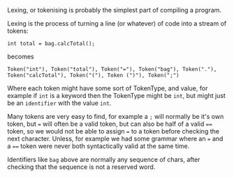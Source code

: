 Lexing, or tokenising is probably the simplest part of compiling a program.

Lexing is the process of turning a line (or whatever) of code into a stream of tokens:

`int total = bag.calcTotal();`

becomes

`Token("int"), Token("total"), Token("="), Token("bag"), Token("."), Token("calcTotal"), Token("("), Token (")"), Token(";")`

Where each token might have some sort of TokenType, and value, for example if `int` is a keyword then the TokenType might be `int`, but might just be an `identifier` with the value `int`.

Many tokens are very easy to find, for example a `;` will normally be it's own token, but `=` will often be a valid token, but can also be half of a valid `==` token, so we would not be able to assign `=` to a token before checking the next character. Unless, for example we had some grammar where an `=` and a `==` token were never both syntactically valid at the same time.

Identifiers like `bag` above are normally any sequence of chars, after checking that the sequence is not a reserved word.
